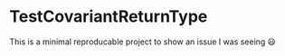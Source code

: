 # TestCovariantReturnType

This is a minimal reproducable project to show an issue I was seeing :smiley: